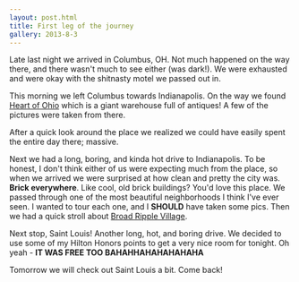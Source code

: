 ```yaml
---
layout: post.html
title: First leg of the journey
gallery: 2013-8-3
---
```


Late last night we arrived in Columbus, OH. Not much happened on the way there, and there wasn't much to see either (was dark!). We were exhausted and were okay with the shitnasty motel we passed out in.

This morning we left Columbus towards Indianapolis. On the way we found [Heart of Ohio](http://www.heartofohioantiques.biz/) which is a giant warehouse full of antiques! A few of the pictures were taken from there.

After a quick look around the place we realized we could have easily spent the entire day there; massive.

Next we had a long, boring, and kinda hot drive to Indianapolis. To be honest, I don't think either of us were expecting much from the place, so when we arrived we were surprised at how clean and pretty the city was. **Brick everywhere**. Like cool, old brick buildings? You'd love this place. We passed through one of the most beautiful neighborhoods I think I've ever seen. I wanted to tour each one, and I **SHOULD** have taken some pics. Then we had a quick stroll about [Broad Ripple Village](https://en.wikipedia.org/wiki/Broad_Ripple_Village,_Indianapolis).

Next stop, Saint Louis! Another long, hot, and boring drive. We decided to use some of my Hilton Honors points to get a very nice room for tonight. Oh yeah - **IT WAS FREE TOO BAHAHHAHAHAHAHAHA**

Tomorrow we will check out Saint Louis a bit. Come back!
